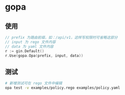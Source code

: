 # gopa

## 使用

```go
// prefix 为路由前缀，如：/api/v1，这样写权限时可省略这部分
// input 为 rego 文件内容
// data 为 yaml 文件内容
r := gin.Default()
r.Use(gopa.Opa(prefix, input, data))
```

## 测试

```bash
# 新增测试可在 rego 文件中编辑
opa test -v examples/policy.rego examples/policy.yaml
```
